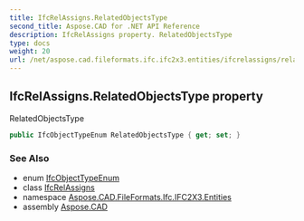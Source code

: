 ```yaml
---
title: IfcRelAssigns.RelatedObjectsType
second_title: Aspose.CAD for .NET API Reference
description: IfcRelAssigns property. RelatedObjectsType
type: docs
weight: 20
url: /net/aspose.cad.fileformats.ifc.ifc2x3.entities/ifcrelassigns/relatedobjectstype/
---
```

## IfcRelAssigns.RelatedObjectsType property

RelatedObjectsType

```csharp
public IfcObjectTypeEnum RelatedObjectsType { get; set; }
```

### See Also

* enum [IfcObjectTypeEnum](../../../aspose.cad.fileformats.ifc.ifc2x3.types/ifcobjecttypeenum/)
* class [IfcRelAssigns](../)
* namespace [Aspose.CAD.FileFormats.Ifc.IFC2X3.Entities](../../ifcrelassigns/)
* assembly [Aspose.CAD](../../../)


